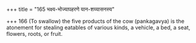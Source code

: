 +++
title = "165 भक्ष्य-भोज्यापहरणे यान-शय्यासनस्य"

+++
166	(To swallow) the five products of the cow (pankagavya) is the atonement for stealing eatables of various kinds, a vehicle, a bed, a seat, flowers, roots, or fruit.